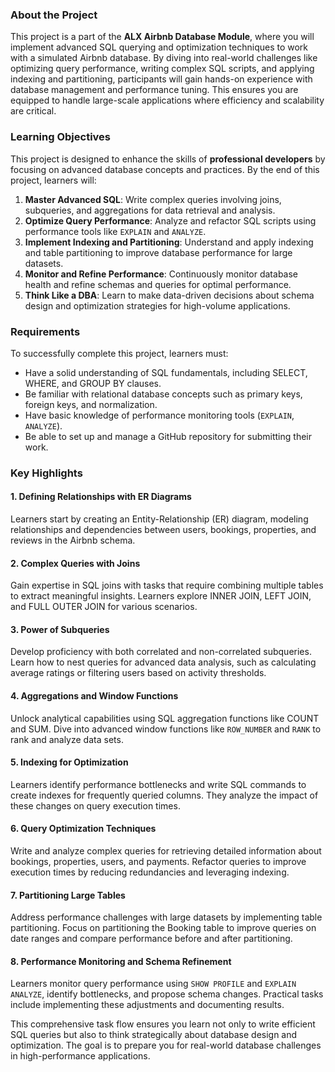  <div class="panel panel-default" id="project-description">
  <div class="panel-body">
    <h3>About the Project</h3>

<p>This project is a part of the <strong>ALX Airbnb Database Module</strong>, where you will implement advanced SQL querying and optimization techniques to work with a simulated Airbnb database. By diving into real-world challenges like optimizing query performance, writing complex SQL scripts, and applying indexing and partitioning, participants will gain hands-on experience with database management and performance tuning. This ensures you are equipped to handle large-scale applications where efficiency and scalability are critical.</p>

<h3>Learning Objectives</h3>

<p>This project is designed to enhance the skills of <strong>professional developers</strong> by focusing on advanced database concepts and practices. By the end of this project, learners will:  </p>

<ol>
<li><strong>Master Advanced SQL</strong>: Write complex queries involving joins, subqueries, and aggregations for data retrieval and analysis.<br></li>
<li><strong>Optimize Query Performance</strong>: Analyze and refactor SQL scripts using performance tools like <code>EXPLAIN</code> and <code>ANALYZE</code>.<br></li>
<li><strong>Implement Indexing and Partitioning</strong>: Understand and apply indexing and table partitioning to improve database performance for large datasets.<br></li>
<li><strong>Monitor and Refine Performance</strong>: Continuously monitor database health and refine schemas and queries for optimal performance.<br></li>
<li><strong>Think Like a DBA</strong>: Learn to make data-driven decisions about schema design and optimization strategies for high-volume applications.<br></li>
</ol>

<h3>Requirements</h3>

<p>To successfully complete this project, learners must:  </p>

<ul>
<li>Have a solid understanding of SQL fundamentals, including SELECT, WHERE, and GROUP BY clauses.<br></li>
<li>Be familiar with relational database concepts such as primary keys, foreign keys, and normalization.<br></li>
<li>Have basic knowledge of performance monitoring tools (<code>EXPLAIN</code>, <code>ANALYZE</code>).<br></li>
<li>Be able to set up and manage a GitHub repository for submitting their work.<br></li>
</ul>

<h3>Key Highlights</h3>

<h4>1. <strong>Defining Relationships with ER Diagrams</strong></h4>

<p>Learners start by creating an Entity-Relationship (ER) diagram, modeling relationships and dependencies between users, bookings, properties, and reviews in the Airbnb schema.  </p>

<h4>2. <strong>Complex Queries with Joins</strong></h4>

<p>Gain expertise in SQL joins with tasks that require combining multiple tables to extract meaningful insights. Learners explore INNER JOIN, LEFT JOIN, and FULL OUTER JOIN for various scenarios.  </p>

<h4>3. <strong>Power of Subqueries</strong></h4>

<p>Develop proficiency with both correlated and non-correlated subqueries. Learn how to nest queries for advanced data analysis, such as calculating average ratings or filtering users based on activity thresholds.  </p>

<h4>4. <strong>Aggregations and Window Functions</strong></h4>

<p>Unlock analytical capabilities using SQL aggregation functions like COUNT and SUM. Dive into advanced window functions like <code>ROW_NUMBER</code> and <code>RANK</code> to rank and analyze data sets.  </p>

<h4>5. <strong>Indexing for Optimization</strong></h4>

<p>Learners identify performance bottlenecks and write SQL commands to create indexes for frequently queried columns. They analyze the impact of these changes on query execution times.  </p>

<h4>6. <strong>Query Optimization Techniques</strong></h4>

<p>Write and analyze complex queries for retrieving detailed information about bookings, properties, users, and payments. Refactor queries to improve execution times by reducing redundancies and leveraging indexing.  </p>

<h4>7. <strong>Partitioning Large Tables</strong></h4>

<p>Address performance challenges with large datasets by implementing table partitioning. Focus on partitioning the Booking table to improve queries on date ranges and compare performance before and after partitioning.  </p>

<h4>8. <strong>Performance Monitoring and Schema Refinement</strong></h4>

<p>Learners monitor query performance using <code>SHOW PROFILE</code> and <code>EXPLAIN ANALYZE</code>, identify bottlenecks, and propose schema changes. Practical tasks include implementing these adjustments and documenting results.  </p>

<p>This comprehensive task flow ensures you learn not only to write efficient SQL queries but also to think strategically about database design and optimization. The goal is to prepare you for real-world database challenges in high-performance applications.</p>

  </div>
</div>
